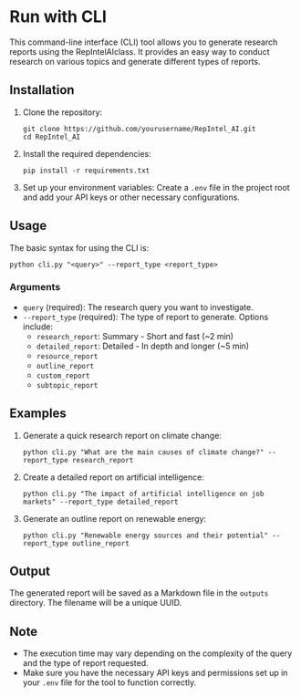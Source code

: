 # Run with CLI

This command-line interface (CLI) tool allows you to generate research reports using the RepIntelAIclass. It provides an easy way to conduct research on various topics and generate different types of reports.

## Installation

1. Clone the repository:
   ```
   git clone https://github.com/yourusername/RepIntel_AI.git
   cd RepIntel_AI
   ```

2. Install the required dependencies:
   ```
   pip install -r requirements.txt
   ```

3. Set up your environment variables:
   Create a `.env` file in the project root and add your API keys or other necessary configurations.

## Usage

The basic syntax for using the CLI is:

```
python cli.py "<query>" --report_type <report_type>
```

### Arguments

- `query` (required): The research query you want to investigate.
- `--report_type` (required): The type of report to generate. Options include:
  - `research_report`: Summary - Short and fast (~2 min)
  - `detailed_report`: Detailed - In depth and longer (~5 min)
  - `resource_report`
  - `outline_report`
  - `custom_report`
  - `subtopic_report`

## Examples

1. Generate a quick research report on climate change:
   ```
   python cli.py "What are the main causes of climate change?" --report_type research_report
   ```

2. Create a detailed report on artificial intelligence:
   ```
   python cli.py "The impact of artificial intelligence on job markets" --report_type detailed_report
   ```

3. Generate an outline report on renewable energy:
   ```
   python cli.py "Renewable energy sources and their potential" --report_type outline_report
   ```

## Output

The generated report will be saved as a Markdown file in the `outputs` directory. The filename will be a unique UUID.

## Note

- The execution time may vary depending on the complexity of the query and the type of report requested.
- Make sure you have the necessary API keys and permissions set up in your `.env` file for the tool to function correctly.
